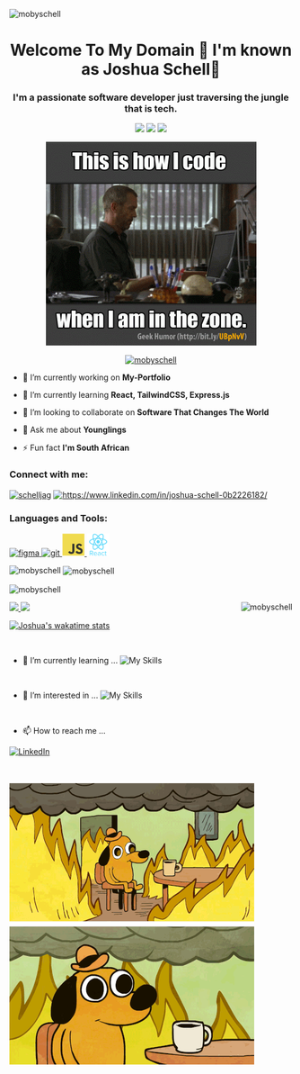 <p align="left"> <img src="https://komarev.com/ghpvc/?username=mobyschell&label=Profile%20views&color=0e75b6&style=flat" alt="mobyschell" /> </p>

<h1 align="center">Welcome To My Domain 🫡 I'm known as Joshua Schell🐚</h1>
<h3 align="center">I'm a passionate software developer just traversing the jungle that is tech.</h3>
<p align="center">
  <img src="https://img.shields.io/badge/Theoretically-Productive-brightgreen?style=for-the-badge" />
  <img src="https://img.shields.io/badge/Working On-Bettering Myself-important?style=for-the-badge" />
  <img src="https://img.shields.io/badge/STATUS-ALWAYS HUNGRY-red?style=for-the-badge" />
</p>
<p align="center">
<img alt="coding how it's done" src="https://github.com/MobySchell/MobySchell/blob/master/github/giphy.gif" />
</p>



<p align="center"> <a href="https://github.com/ryo-ma/github-profile-trophy"><img src="https://github-profile-trophy.vercel.app/?username=mobyschell" alt="mobyschell" /></a> </p>

- 🔭 I’m currently working on **My-Portfolio**

- 🌱 I’m currently learning **React, TailwindCSS, Express.js**

- 👯 I’m looking to collaborate on **Software That Changes The World**

- 💬 Ask me about **Younglings**

- ⚡ Fun fact **I'm South African**

<h3 align="left">Connect with me:</h3>
<p align="left">
<a href="https://twitter.com/schelljag" target="blank"><img align="center" src="https://raw.githubusercontent.com/rahuldkjain/github-profile-readme-generator/master/src/images/icons/Social/twitter.svg" alt="schelljag" height="30" width="40" /></a>
<a href="https://linkedin.com/in/https://www.linkedin.com/in/joshua-schell-0b2226182/" target="blank"><img align="center" src="https://raw.githubusercontent.com/rahuldkjain/github-profile-readme-generator/master/src/images/icons/Social/linked-in-alt.svg" alt="https://www.linkedin.com/in/joshua-schell-0b2226182/" height="30" width="40" /></a>
</p>

<h3 align="left">Languages and Tools:</h3>
<p align="left"> <a href="https://www.figma.com/" target="_blank" rel="noreferrer"> <img src="https://www.vectorlogo.zone/logos/figma/figma-icon.svg" alt="figma" width="40" height="40"/> </a> <a href="https://git-scm.com/" target="_blank" rel="noreferrer"> <img src="https://www.vectorlogo.zone/logos/git-scm/git-scm-icon.svg" alt="git" width="40" height="40"/> </a> <a href="https://developer.mozilla.org/en-US/docs/Web/JavaScript" target="_blank" rel="noreferrer"> <img src="https://raw.githubusercontent.com/devicons/devicon/master/icons/javascript/javascript-original.svg" alt="javascript" width="40" height="40"/> </a> <a href="https://reactjs.org/" target="_blank" rel="noreferrer"> <img src="https://raw.githubusercontent.com/devicons/devicon/master/icons/react/react-original-wordmark.svg" alt="react" width="40" height="40"/> </a> </p>

<p><img align="left" src="https://github-readme-stats.vercel.app/api/top-langs?username=mobyschell&show_icons=true&locale=en&layout=compact" alt="mobyschell" /></p>

<p>&nbsp;<img align="center" src="https://github-readme-stats.vercel.app/api?username=mobyschell&show_icons=true&locale=en" alt="mobyschell" /></p>

<p><img align="center" src="https://github-readme-streak-stats.herokuapp.com/?user=mobyschell&" alt="mobyschell" /></p>


<p align="left">
  <img align="right" src="https://komarev.com/ghpvc/?username=mobyschell&label=Profile%20views&color=0e75b6&style=flat" alt="mobyschell" /> </p>
</p>


<p align="left">
  <a href="https://github.com/MobySchell">
    <img height="180em" src="https://github-readme-stats.vercel.app/api?username=MobySchell&theme=buefy&show_icons=true" />
    <img height="180em" src="https://github-readme-stats.vercel.app/api/top-langs/?username=MobySchell&theme=buefy&layout=compact" />
  </a>
</p>

[![Joshua's wakatime stats](https://github-readme-stats.vercel.app/api/wakatime?username=mobyschell)](https://github.com/mobyschell/github-readme-stats)

<br/>

- 🌱 I’m currently learning ...
![My Skills](https://skillicons.dev/icons?i=react,git,github,mui)

<br/>

- 👀 I’m interested in ...
![My Skills](https://skillicons.dev/icons?i=flutter,mongodb,nodejs)

<br/>

- 📫 How to reach me ...
<p align="left">
  <a href="https://www.linkedin.com/in/joshua-schell-0b2226182/" target="_blank"><img src="https://img.shields.io/badge/LinkedIn-%230077B5.svg?&style=flat-square&logo=linkedin&logoColor=white" alt="LinkedIn"></a>
  </p>

<br/>
<br/>

<img align="center" alt="coding how it's done" src="https://github.com/MobySchell/MobySchell/blob/master/github/this is fine.gif" />
